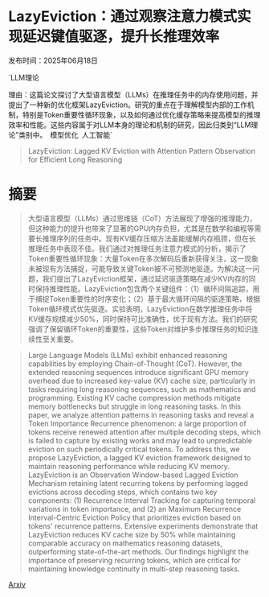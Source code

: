 # LazyEviction：通过观察注意力模式实现延迟键值驱逐，提升长推理效率

发布时间：2025年06月18日

`LLM理论

理由：这篇论文探讨了大型语言模型（LLMs）在推理任务中的内存使用问题，并提出了一种新的优化框架LazyEviction。研究的重点在于理解模型内部的工作机制，特别是Token重要性循环现象，以及如何通过优化缓存策略来提高模型的推理效率和性能。这些内容属于对LLM本身的理论和机制的研究，因此归类到“LLM理论”类别中。` `模型优化` `人工智能`

> LazyEviction: Lagged KV Eviction with Attention Pattern Observation for Efficient Long Reasoning

# 摘要

> 大型语言模型（LLMs）通过思维链（CoT）方法展现了增强的推理能力，但这种能力的提升也带来了显著的GPU内存负担，尤其是在数学和编程等需要长推理序列的任务中。现有KV缓存压缩方法虽能缓解内存瓶颈，但在长推理任务中表现不佳。我们通过对推理任务注意力模式的分析，揭示了Token重要性循环现象：大量Token在多次解码后重新获得关注，这一现象未被现有方法捕捉，可能导致关键Token被不可预测地驱逐。为解决这一问题，我们提出了LazyEviction框架，通过延迟驱逐策略在减少KV内存的同时保持推理性能。LazyEviction包含两个关键组件：（1）循环间隔追踪，用于捕捉Token重要性的时序变化；（2）基于最大循环间隔的驱逐策略，根据Token循环模式优先驱逐。实验表明，LazyEviction在数学推理任务中将KV缓存规模减少50%，同时保持可比准确性，优于现有方法。我们的研究强调了保留循环Token的重要性，这些Token对维护多步推理任务的知识连续性至关重要。

> Large Language Models (LLMs) exhibit enhanced reasoning capabilities by employing Chain-of-Thought (CoT). However, the extended reasoning sequences introduce significant GPU memory overhead due to increased key-value (KV) cache size, particularly in tasks requiring long reasoning sequences, such as mathematics and programming. Existing KV cache compression methods mitigate memory bottlenecks but struggle in long reasoning tasks. In this paper, we analyze attention patterns in reasoning tasks and reveal a Token Importance Recurrence phenomenon: a large proportion of tokens receive renewed attention after multiple decoding steps, which is failed to capture by existing works and may lead to unpredictable eviction on such periodically critical tokens. To address this, we propose LazyEviction, a lagged KV eviction framework designed to maintain reasoning performance while reducing KV memory. LazyEviction is an Observation Window-based Lagged Eviction Mechanism retaining latent recurring tokens by performing lagged evictions across decoding steps, which contains two key components: (1) Recurrence Interval Tracking for capturing temporal variations in token importance, and (2) an Maximum Recurrence Interval-Centric Eviction Policy that prioritizes eviction based on tokens' recurrence patterns. Extensive experiments demonstrate that LazyEviction reduces KV cache size by 50% while maintaining comparable accuracy on mathematics reasoning datasets, outperforming state-of-the-art methods. Our findings highlight the importance of preserving recurring tokens, which are critical for maintaining knowledge continuity in multi-step reasoning tasks.

[Arxiv](https://arxiv.org/abs/2506.15969)